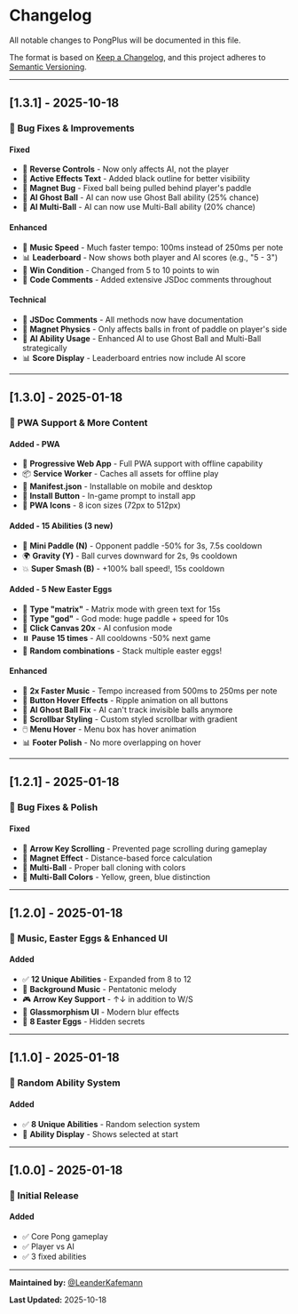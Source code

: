 ﻿# Changelog

All notable changes to PongPlus will be documented in this file.

The format is based on [Keep a Changelog](https://keepachangelog.com/en/1.0.0/),
and this project adheres to [Semantic Versioning](https://semver.org/spec/v2.0.0.html).

---

## [1.3.1] - 2025-10-18

### 🐛 Bug Fixes & Improvements

#### Fixed
- 🐛 **Reverse Controls** - Now only affects AI, not the player
- 🐛 **Active Effects Text** - Added black outline for better visibility
- 🐛 **Magnet Bug** - Fixed ball being pulled behind player's paddle
- 🐛 **AI Ghost Ball** - AI can now use Ghost Ball ability (25% chance)
- 🐛 **AI Multi-Ball** - AI can now use Multi-Ball ability (20% chance)

#### Enhanced
- 🎵 **Music Speed** - Much faster tempo: 100ms instead of 250ms per note
- 📊 **Leaderboard** - Now shows both player and AI scores (e.g., "5 - 3")
- 🎯 **Win Condition** - Changed from 5 to 10 points to win
- 📝 **Code Comments** - Added extensive JSDoc comments throughout

#### Technical
- 💬 **JSDoc Comments** - All methods now have documentation
- 🎯 **Magnet Physics** - Only affects balls in front of paddle on player's side
- 🤖 **AI Ability Usage** - Enhanced AI to use Ghost Ball and Multi-Ball strategically
- 📊 **Score Display** - Leaderboard entries now include AI score

---

## [1.3.0] - 2025-01-18

### 📱 PWA Support & More Content

#### Added - PWA
- 📱 **Progressive Web App** - Full PWA support with offline capability
- 📦 **Service Worker** - Caches all assets for offline play
- 🔧 **Manifest.json** - Installable on mobile and desktop
- 📲 **Install Button** - In-game prompt to install app
- 🎨 **PWA Icons** - 8 icon sizes (72px to 512px)

#### Added - 15 Abilities (3 new)
- 🔻 **Mini Paddle (N)** - Opponent paddle -50% for 3s, 7.5s cooldown
- 🌍 **Gravity (Y)** - Ball curves downward for 2s, 9s cooldown
- 💥 **Super Smash (B)** - +100% ball speed!, 15s cooldown

#### Added - 5 New Easter Eggs
- 💚 **Type "matrix"** - Matrix mode with green text for 15s
- 👑 **Type "god"** - God mode: huge paddle + speed for 10s
- 🎯 **Click Canvas 20x** - AI confusion mode
- ⏸️ **Pause 15 times** - All cooldowns -50% next game
- 🎲 **Random combinations** - Stack multiple easter eggs!

#### Enhanced
- 🎵 **2x Faster Music** - Tempo increased from 500ms to 250ms per note
- 🎨 **Button Hover Effects** - Ripple animation on all buttons
- 🎯 **AI Ghost Ball Fix** - AI can't track invisible balls anymore
- 📜 **Scrollbar Styling** - Custom styled scrollbar with gradient
- 🖱️ **Menu Hover** - Menu box has hover animation
- 📊 **Footer Polish** - No more overlapping on hover

---

## [1.2.1] - 2025-01-18

### 🐛 Bug Fixes & Polish

#### Fixed
- 🐛 **Arrow Key Scrolling** - Prevented page scrolling during gameplay
- 🐛 **Magnet Effect** - Distance-based force calculation
- 🐛 **Multi-Ball** - Proper ball cloning with colors
- 🐛 **Multi-Ball Colors** - Yellow, green, blue distinction

---

## [1.2.0] - 2025-01-18

### 🎵 Music, Easter Eggs & Enhanced UI

#### Added
- ✅ **12 Unique Abilities** - Expanded from 8 to 12
- 🎵 **Background Music** - Pentatonic melody
- 🎮 **Arrow Key Support** - ↑↓ in addition to W/S
- 🎨 **Glassmorphism UI** - Modern blur effects
- 🎯 **8 Easter Eggs** - Hidden secrets

---

## [1.1.0] - 2025-01-18

### 🎲 Random Ability System

#### Added
- ✅ **8 Unique Abilities** - Random selection system
- 🎨 **Ability Display** - Shows selected at start

---

## [1.0.0] - 2025-01-18

### 🎉 Initial Release

#### Added
- ✅ Core Pong gameplay
- ✅ Player vs AI
- ✅ 3 fixed abilities

---

**Maintained by:** [@LeanderKafemann](https://github.com/LeanderKafemann)

**Last Updated:** 2025-10-18